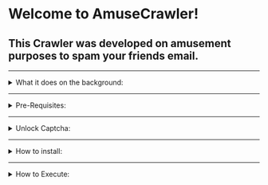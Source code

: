 # Welcome to AmuseCrawler!

## This Crawler was developed on amusement purposes to spam your friends email.

<hr />
<details>
<summary>
What it does on the background:
</summary>

<br />

- It will automatically browse google images, get img tags, search for it src links.

- If it's a valid https image link it will send 20 emails each with one image to your friends email set on --email on run command, using your email set on .env file.

* It searchs google images using the label you specified on run command
* 
</details>
<hr />

<details>
<summary>
Pre-Requisites:
</summary>

<br />

- You must allow google to be accessed through third-parties apps, click on the link below and activate it.

<br />

https://myaccount.google.com/lesssecureapps?rapt=AEjHL4P7O6aYHw-8Dnyx8mocOmj_GtEJMUjo1Cka19i41rcwTj0c2tK5xtttK6dDtNtC3aaXw4rmNrfeFUScqRhYbbWKcW75rg

</details>
<hr />

<details>
<summary>
Unlock Captcha:
</summary>

<br />

- This link is to unlock captcha if you get error code: 'EAUTH' with response: '454 4.7.0 Too many login attempts, please try again later

https://accounts.google.com/b/0/DisplayUnlockCaptcha

</details>

<hr/>

<details>
<summary>
How to install:
</summary>

<br />

- To install this project you must clone it using "git clone https://github.com/romulorod/learning-nextjs.git"

- Then you must install the dependencies using "npm install"

- You need to copy .env.sample file to a .env and set your email and password in it.

- You need to pass 2 flags in order to initialize the project:

- Label is the text you wanna search on the web. You can split it using "," as in "cars, cats, dogs" or spaces as in "apple tree".

- Email is your friends email you wanna spam.
- 
</details>
<hr />

<details>
<summary>
How to Execute:
</summary>

<br />

```node crawl --label="cars, cats, apple tree" --email="myfriend@email.com"```

</details>

<br />

